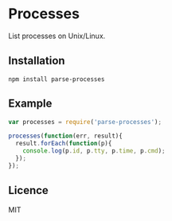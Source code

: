# Processes

List processes on Unix/Linux.

## Installation

```
npm install parse-processes
```

## Example

```js
var processes = require('parse-processes');

processes(function(err, result){
  result.forEach(function(p){
    console.log(p.id, p.tty, p.time, p.cmd);
  });
});
```

## Licence

MIT